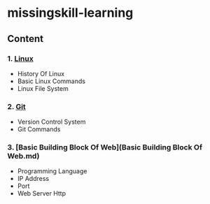 # missingskill-learning
## Content
### 1. **[Linux](Linux.md)**
- History Of Linux
- Basic Linux Commands
- Linux File System
### 2. **[Git](Git.md)**
- Version Control System
- Git Commands
### 3. **[Basic Building Block Of Web](Basic Building Block Of Web.md)**
- Programming Language
- IP Address
- Port
- Web Server
  Http 
